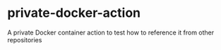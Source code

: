 # private-docker-action
A private Docker container action to test how to reference it from other repositories
